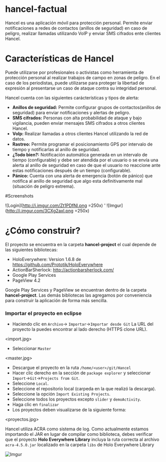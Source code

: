 hancel-factual
==============

Hancel es una aplicación móvil para protección personal. Permite enviar notificaciones a redes de contactos (anillos de seguridad) en caso de peligro, realizar llamadas utilizando VoIP y enviar SMS cifrados ente clientes Hancel. 

# Características de Hancel

Puede utilizarse por profesionales o activistas como herramienta de protección personal al realizar trabajos de campo en zonas de peligro. En el caso de los periodistas, puede utilizarse para proteger la libertad de expresión al presentarse un caso de ataque contra su integridad personal. 

Hancel cuenta con las siguientes carácterísticas y tipos de alerta:

* **Anillos de seguridad:** Permite configurar grupos de contactos(anillos de seguridad) para enviar notificaciones y alertas de peligro. 
* **SMS cifrados:** Personas con alta probabilidad de ataque y bajo vigilancia, pueden enviar mensajes SMS cifrados a otros clientes Hancel. 
* **VoIp:** Realizar llamadas a otros clientes Hancel utilizando la red de datos.
* **Rastreo:** Permite programar el posicionamiento GPS por intervalo de tiempo y notificarlas al anillo de seguridad.
* **¿Todo bien?:** Notificación automática generada en un intervalo de tiempo (configurable) y debe ser atendida por el usuario o se envía una alerta al anillo de seguridad en caso de que el usuario no reaccione ante estas notificaciones después de un tiempo (configurable).
* **Pánico:** Cuenta con una alerta de emergencia (botón de pánico) que notifica al anillo de seguridad que algo esta definitivamente mal (situación de peligro extrema).


#Screenshots

![Login](http://i.imgur.com/Zt1PDfNl.png =250x) ' ![Imgur](http://i.imgur.com/3CXg2axl.png =250x)

# ¿Cómo construir?

El proyecto se encuentra en la carpeta **hancel-project** el cual depende de las siguientes bibliotecas:

* HoloEverywhere: Version 1.6.8 de https://github.com/Prototik/HoloEverywhere
* ActionBarSherlock: http://actionbarsherlock.com/
* Google Play Services
* PageView 4.2

Google Play Services y PageView se encuentran dentro de la carpeta **hancel-project**.  Las demás bibliotecas las agregamos por conveniencia para construir la aplicación de forma más sencilla.

### Importar el proyecto en eclipse

* Haciendo clic en `Archivo`-> `Importar`->`Importar desde Git` La URL del proyecto la puedes encontrar al lado derecho (HTTPS clone URL).   

<import.jpg>

* Seleccionar `Master`

<master.jpg>

* Descargue el proyecto en la ruta `/home/<user>/git/Hancel`
* Hacer clic derecho en la sección de `package explorer` y seleccionar `Import`->`Git`->`Projects from Git`.
* Seleccione `Local`.
* Seleccione el repositorio local (carpeda en la que realizó la descarga).
* Seleccione la opción `Import Existing Projects`.
* Seleccione todos los proyectos excepto `slider` y `demoActivity`.
* Haga clic en `finalizar`
* Los proyectos deben visualizarse de la siguiente forma:

<proyectos.jpg>

Hancel utiliza ACRA como sistema de log. Como actualmente estamos importando el JAR en lugar de compilar como biblioteca, debes verificar que el proyecto **Holo Everywhere Library** incluya la ruta correcta al archivo `acra-4.5.0.jar` localizado en la carpeta `libs` de Holo Everywhere Library

![Imgur](http://i.imgur.com/Xeh2JSc.png)

